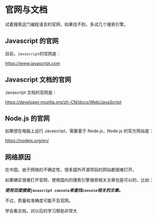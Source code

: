 # 官网与文档

试着搜索这门编程语言的官网，如果找不到，多试几个搜索引擎。

## Javascript 的官网

目前，`Javascript`的官网是：

<a href="https://www.javascript.com" target="_blank">https://www.javascript.com</a>

## Javascript 文档的官网

Javascript 文档的官网是：

<a href="https://developer.mozilla.org/zh-CN/docs/Web/JavaScript" target="_blank">https://developer.mozilla.org/zh-CN/docs/Web/JavaScript</a>

## Node.js 的官网

如果想在电脑上运行 Javascript，需要基于 Node.js，Node.js 的官方网站是：

<a href="https://nodejs.org/en/" target="_blank">https://nodejs.org/en/</a>

## 网络原因

在中国，由于网络的不确定性，很多国外开源项目的网站都很难打开。

如果确实很难打开官网，使用国内的搜索引擎搜索相关文章也是可以的，比如：

**_使用百度搜索`javascript console`来查找`console`相关的文章。_**

不过，质量和准确度可能不及官网。

<div class="banner">学会看文档，对以后的学习帮助非常大</div>
